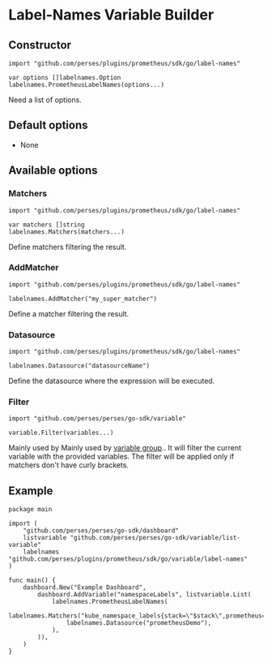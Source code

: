 # Label-Names Variable Builder

## Constructor

```golang
import "github.com/perses/plugins/prometheus/sdk/go/label-names"

var options []labelnames.Option
labelnames.PrometheusLabelNames(options...)
```

Need a list of options.

## Default options

- None

## Available options

### Matchers

```golang
import "github.com/perses/plugins/prometheus/sdk/go/label-names"

var matchers []string
labelnames.Matchers(matchers...)
```

Define matchers filtering the result.

### AddMatcher

```golang
import "github.com/perses/plugins/prometheus/sdk/go/label-names"

labelnames.AddMatcher("my_super_matcher")
```

Define a matcher filtering the result.

### Datasource

```golang
import "github.com/perses/plugins/prometheus/sdk/go/label-names"

labelnames.Datasource("datasourceName")
```

Define the datasource where the expression will be executed.

### Filter

```golang
import "github.com/perses/perses/go-sdk/variable"

variable.Filter(variables...)
```

Mainly used by Mainly used by [variable group](../../variable-group.md).. It will filter the current variable with the
provided variables.
The filter will be applied only if matchers don't have curly brackets.

## Example

```golang
package main

import (
	"github.com/perses/perses/go-sdk/dashboard"
	listvariable "github.com/perses/perses/go-sdk/variable/list-variable"
	labelnames "github.com/perses/plugins/prometheus/sdk/go/variable/label-names"
)

func main() {
	dashboard.New("Example Dashboard",
		dashboard.AddVariable("namespaceLabels", listvariable.List(
			labelnames.PrometheusLabelNames(
				labelnames.Matchers("kube_namespace_labels{stack=\"$stack\",prometheus=\"$prometheus\",prometheus_namespace=\"$prometheus_namespace\",namespace=\"$namespace\"}"),
				labelnames.Datasource("prometheusDemo"),
			),
		)),
	)
}
```
